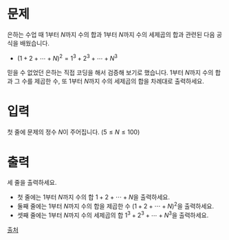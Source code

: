 # 문제

은하는 수업 때 
$1$부터 
$N$까지 수의 합과 
$1$부터 
$N$까지 수의 세제곱의 합과 관련된 다음 공식을 배웠습니다.

- $(1 + 2 + \cdots + N)^2 = 1^3 + 2^3 + \cdots + N^3$ 

믿을 수 없었던 은하는 직접 코딩을 해서 검증해 보기로 했습니다. 
$1$부터 
$N$까지 수의 합과 그 수를 제곱한 수, 또 
$1$부터 
$N$까지 수의 세제곱의 합을 차례대로 출력하세요.

# 입력

첫 줄에 문제의 정수 
$N$이 주어집니다. 
$(5 \le N \le 100)$ 

# 출력

세 줄을 출력하세요.

- 첫 줄에는 
$1$부터 
$N$까지 수의 합 
$1+2+\cdots+N$을 출력하세요.
- 둘째 줄에는 
$1$부터 
$N$까지 수의 합을 제곱한 수 
$(1+2+\cdots+N)^2$을 출력하세요.
- 셋째 줄에는 
$1$부터 
$N$까지 수의 세제곱의 합 
$1^3+2^3+\cdots+N^3$을 출력하세요.

[출처](https://www.acmicpc.net/problem/28701)

